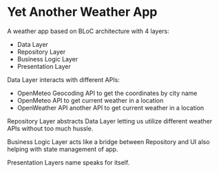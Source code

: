 # Yet Another Weather App

A weather app based on BLoC architecture with 4 layers:
- Data Layer
- Repository Layer
- Business Logic Layer
- Presentation Layer

Data Layer interacts with different APIs:
- OpenMeteo Geocoding API to get the coordinates by city name
- OpenMeteo API to get current weather in a location
- OpenWeather API another API to get current weather in a location

Repository Layer abstracts Data Layer letting us utilize different weather APIs without too much hussle.

Business Logic Layer acts like a bridge between Repository and UI also helping with state management of app.

Presentation Layers name speaks for itself.
